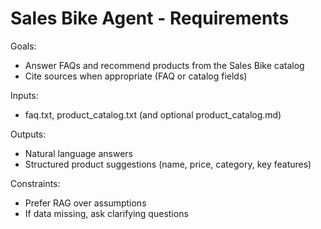# Sales Bike Agent - Requirements

Goals:
- Answer FAQs and recommend products from the Sales Bike catalog
- Cite sources when appropriate (FAQ or catalog fields)

Inputs:
- faq.txt, product_catalog.txt (and optional product_catalog.md)

Outputs:
- Natural language answers
- Structured product suggestions (name, price, category, key features)

Constraints:
- Prefer RAG over assumptions
- If data missing, ask clarifying questions
